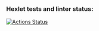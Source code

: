 ### Hexlet tests and linter status:
[![Actions Status](https://github.com/i1yas/python-project-lvl1/workflows/hexlet-check/badge.svg)](https://github.com/i1yas/python-project-lvl1/actions)